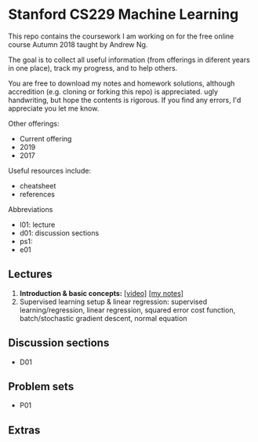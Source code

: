 # Stanford CS229 Machine Learning

This repo contains the coursework I am working on for the free online course Autumn 2018 taught by Andrew Ng.

The goal is to collect all useful information (from offerings in diferent years in one place), track my progress, and to help others.

You are free to download my notes and homework solutions, although accredition (e.g. cloning or forking this repo) is appreciated. ugly handwriting, but hope the contents is rigorous. If you find any errors, I'd appreciate you let me know.

Other offerings:

* Current offering
* 2019
* 2017



Useful resources include:

* cheatsheet
* references



Abbreviations

* l01: lecture
* d01: discussion sections
* ps1:
* e01



## Lectures

1. **Introduction & basic concepts:** [[video]](https://www.youtube.com/watch?v=jGwO_UgTS7I) [[my notes]](notes/l01_intro.pdf)
2. Supervised learning setup & linear regression: supervised learning/regression, linear regression, squared error cost function, batch/stochastic gradient descent, normal equation



## Discussion sections

* D01



## Problem sets

* P01

  

## Extras
